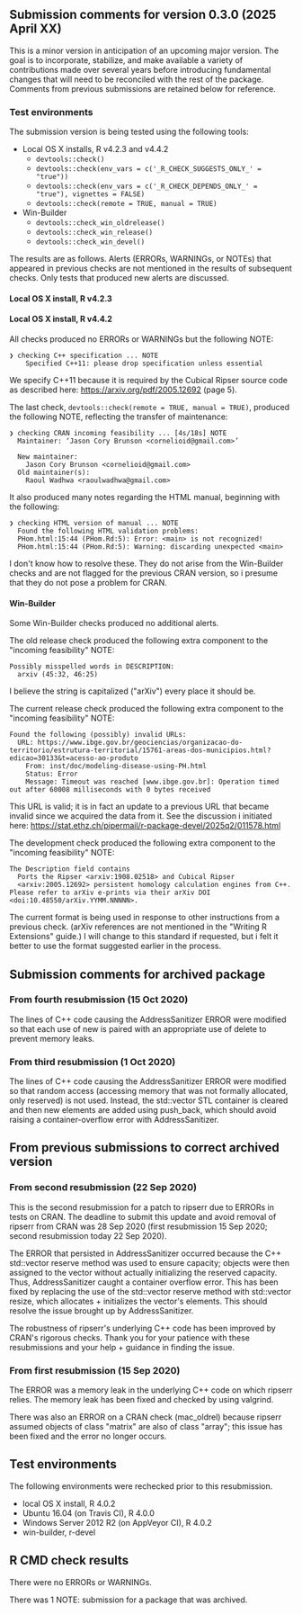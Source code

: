 ## Submission comments for version 0.3.0 (2025 April XX)

This is a minor version in anticipation of an upcoming major version. The goal is to incorporate, stabilize, and make available a variety of contributions made over several years before introducing fundamental changes that will need to be reconciled with the rest of the package.
Comments from previous submissions are retained below for reference.

### Test environments

The submission version is being tested using the following tools:

* Local OS X installs, R v4.2.3 and v4.4.2
  * `devtools::check()`
  * `devtools::check(env_vars = c('_R_CHECK_SUGGESTS_ONLY_' = "true"))`
  * `devtools::check(env_vars = c('_R_CHECK_DEPENDS_ONLY_' = "true"), vignettes = FALSE)`
  * `devtools::check(remote = TRUE, manual = TRUE)`
* Win-Builder
  * `devtools::check_win_oldrelease()`
  * `devtools::check_win_release()`
  * `devtools::check_win_devel()`

The results are as follows.
Alerts (ERRORs, WARNINGs, or NOTEs) that appeared in previous checks are not mentioned in the results of subsequent checks.
Only tests that produced new alerts are discussed.

#### Local OS X install, R v4.2.3



#### Local OS X install, R v4.4.2

All checks produced no ERRORs or WARNINGs but the following NOTE:

```
❯ checking C++ specification ... NOTE
    Specified C++11: please drop specification unless essential
```

We specify C++11 because it is required by the Cubical Ripser source code as described here: <https://arxiv.org/pdf/2005.12692> (page 5).

The last check, `devtools::check(remote = TRUE, manual = TRUE)`, produced the following NOTE, reflecting the transfer of maintenance:

```
❯ checking CRAN incoming feasibility ... [4s/18s] NOTE
  Maintainer: ‘Jason Cory Brunson <cornelioid@gmail.com>’
  
  New maintainer:
    Jason Cory Brunson <cornelioid@gmail.com>
  Old maintainer(s):
    Raoul Wadhwa <raoulwadhwa@gmail.com>
```

It also produced many notes regarding the HTML manual, beginning with the following:

```
❯ checking HTML version of manual ... NOTE
  Found the following HTML validation problems:
  PHom.html:15:44 (PHom.Rd:5): Error: <main> is not recognized!
  PHom.html:15:44 (PHom.Rd:5): Warning: discarding unexpected <main>
```

I don't know how to resolve these.
They do not arise from the Win-Builder checks and are not flagged for the previous CRAN version, so i presume that they do not pose a problem for CRAN.

#### Win-Builder

Some Win-Builder checks produced no additional alerts.

The old release check produced the following extra component to the "incoming feasibility" NOTE:

```
Possibly misspelled words in DESCRIPTION:
  arxiv (45:32, 46:25)
```

I believe the string is capitalized ("arXiv") every place it should be.

The current release check produced the following extra component to the "incoming feasibility" NOTE:

```
Found the following (possibly) invalid URLs:
  URL: https://www.ibge.gov.br/geociencias/organizacao-do-territorio/estrutura-territorial/15761-areas-dos-municipios.html?edicao=30133&t=acesso-ao-produto
    From: inst/doc/modeling-disease-using-PH.html
    Status: Error
    Message: Timeout was reached [www.ibge.gov.br]: Operation timed out after 60008 milliseconds with 0 bytes received
```

This URL is valid; it is in fact an update to a previous URL that became invalid since we acquired the data from it. See the discussion i initiated here: <https://stat.ethz.ch/pipermail/r-package-devel/2025q2/011578.html>

The development check produced the following extra component to the "incoming feasibility" NOTE:

```
The Description field contains
  Ports the Ripser <arxiv:1908.02518> and Cubical Ripser
  <arxiv:2005.12692> persistent homology calculation engines from C++.
Please refer to arXiv e-prints via their arXiv DOI <doi:10.48550/arXiv.YYMM.NNNNN>.
```

The current format is being used in response to other instructions from a previous check. (arXiv references are not mentioned in the "Writing R Extensions" guide.)
I will change to this standard if requested, but i felt it better to use the format suggested earlier in the process.

## Submission comments for archived package

### From fourth resubmission (15 Oct 2020)

The lines of C++ code causing the AddressSanitizer ERROR were modified so that each use of new is paired with an appropriate use of delete to prevent memory leaks.

### From third resubmission (1 Oct 2020)

The lines of C++ code causing the AddressSanitizer ERROR were modified so that random access (accessing memory that was not formally allocated, only reserved) is not used. Instead, the std::vector STL container is cleared and then new elements are added using push_back, which should avoid raising a container-overflow error with AddressSanitizer.

## From previous submissions to correct archived version

### From second resubmission (22 Sep 2020)

This is the second resubmission for a patch to ripserr due to ERRORs in tests on CRAN. The deadline to submit this update and avoid removal of ripserr from CRAN was 28 Sep 2020 (first resubmission 15 Sep 2020; second resubmission today 22 Sep 2020).

The ERROR that persisted in AddressSanitizer occurred because the C++ std::vector reserve method was used to ensure capacity; objects were then assigned to the vector without actually initializing the reserved capacity. Thus, AddressSanitizer caught a container overflow error. This has been fixed by replacing the use of the std::vector reserve method with std::vector resize, which allocates + initializes the vector's elements. This should resolve the issue brought up by AddressSanitizer.

The robustness of ripserr's underlying C++ code has been improved by CRAN's rigorous checks. Thank you for your patience with these resubmissions and your help + guidance in finding the issue.

### From first resubmission (15 Sep 2020)

The ERROR was a memory leak in the underlying C++ code on which ripserr relies. The memory leak has been fixed and checked by using valgrind.

There was also an ERROR on a CRAN check (mac_oldrel) because ripserr assumed objects of class "matrix" are also of class "array"; this issue has been fixed and the error no longer occurs.

## Test environments

The following environments were rechecked prior to this resubmission.

* local OS X install, R 4.0.2
* Ubuntu 16.04 (on Travis CI), R 4.0.0
* Windows Server 2012 R2 (on AppVeyor CI), R 4.0.2
* win-builder, r-devel

## R CMD check results

There were no ERRORs or WARNINGs.

There was 1 NOTE: submission for a package that was archived.
